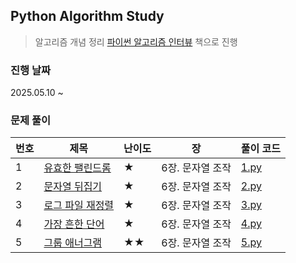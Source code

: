 ## Python Algorithm Study

> 알고리즘 개념 정리 [파이썬 알고리즘 인터뷰](https://product.kyobobook.co.kr/detail/S000001932748) 책으로 진행

### 진행 날짜
2025.05.10 ~

### 문제 풀이
| 번호 | 제목 | 난이도 | 장 | 풀이 코드 |
| --- | --- | ---- | - | --- |
| 1 | [유효한 팰린드롬](https://leetcode.com/problems/valid-palindrome/) | ★ | 6장. 문자열 조작 |[1.py](https://github.com/sanchaehwa/python-algorithm-interview/tree/main/6%EC%9E%A5%20%EB%AC%B8%EC%9E%90%EC%97%B4%20%EC%A1%B0%EC%9E%91/%EC%9C%A0%ED%9A%A8%ED%95%9C%20%ED%8C%B0%EB%A6%B0%EB%93%9C%EB%A1%AC)|
| 2 | [문자열 뒤집기](https://leetcode.com/problems/reverse-string/) | ★ | 6장. 문자열 조작 |[2.py](https://github.com/sanchaehwa/python-algorithm-interview/tree/main/6%EC%9E%A5%20%EB%AC%B8%EC%9E%90%EC%97%B4%20%EC%A1%B0%EC%9E%91/%EB%AC%B8%EC%9E%90%EC%97%B4%20%EB%92%A4%EC%A7%91%EA%B8%B0)|
| 3 | [로그 파일 재정렬](https://leetcode.com/problems/reorder-data-in-log-files/) | ★ | 6장. 문자열 조작 |[3.py](https://github.com/sanchaehwa/python-algorithm-interview/blob/main/6%EC%9E%A5%20%EB%AC%B8%EC%9E%90%EC%97%B4%20%EC%A1%B0%EC%9E%91/%EB%A1%9C%EA%B7%B8%20%ED%8C%8C%EC%9D%BC%20%EC%9E%AC%EC%A0%95%EB%A0%AC/3-1.py)|
| 4 | [가장 흔한 단어](https://leetcode.com/problems/most-common-word/) | ★ | 6장. 문자열 조작 |[4.py](https://github.com/sanchaehwa/python-algorithm-interview/blob/main/6%EC%9E%A5%20%EB%AC%B8%EC%9E%90%EC%97%B4%20%EC%A1%B0%EC%9E%91/%EA%B0%80%EC%9E%A5%20%ED%9D%94%ED%95%9C%20%EB%8B%A8%EC%96%B4/4-1.py)|
| 5 | [그룹 애너그램](https://leetcode.com/problems/group-anagrams/) | ★★ | 6장. 문자열 조작 |[5.py](https://github.com/sanchaehwa/python-algorithm-interview/blob/main/6%EC%9E%A5%20%EB%AC%B8%EC%9E%90%EC%97%B4%20%EC%A1%B0%EC%9E%91/%EA%B7%B8%EB%A3%B9%EC%95%A0%EB%84%88%EA%B7%B8%EB%9E%A8/5-1.py)  |
